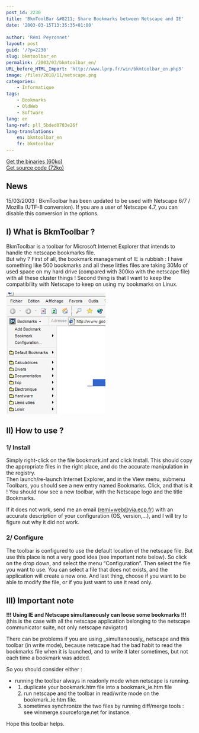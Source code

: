 ```yaml
---
post_id: 2230
title: 'BkmToolBar &#8211; Share Bookmarks between Netscape and IE'
date: '2003-03-15T13:35:35+01:00'

author: 'Rémi Peyronnet'
layout: post
guid: '/?p=2230'
slug: bkmtoolbar_en
permalink: /2003/03/bkmtoolbar_en/
URL_before_HTML_Import: 'http://www.lprp.fr/win/bkmtoolbar_en.php3'
image: /files/2018/11/netscape.png
categories:
    - Informatique
tags:
    - Bookmarks
    - OldWeb
    - Software
lang: en
lang-ref: pll_5bded0783e26f
lang-translations:
    en: bkmtoolbar_en
    fr: bkmtoolbar
---
```


[Get the binaries (60ko)](/files/old-web/win/bkmtoolbar_release.zip)  
[Get source code (72ko)](/files/old-web/win/bkmtoolbar_src.zip)

## News

15/03/2003 : BkmToolbar has been updated to be used with Netscape 6/7 / Mozilla (UTF-8 conversion). If you are a user of Netscape 4.7, you can disable this conversion in the options.

## I) What is BkmToolbar ?

BkmToolbar is a toolbar for Microsoft Internet Explorer that intends to handle the netscape bookmarks file.  
But why ? First of all, the bookmark management of IE is rubbish : I have something like 500 bookmarks and all these littles files are taking 30Mo of used space on my hard drive (compared with 300ko with the netscape file) with all these cluster things ! Second thing is that I want to keep the compatibility with Netscape to keep on using my bookmarks on Linux.

![](/files/old-web/win/bkmtoolbar_scr.jpg)

## II) How to use ?

### 1/ Install

Simply right-click on the file bookmark.inf and click Install. This should copy the appropriate files in the right place, and do the accurate manipulation in the registry.  
Then launch/re-launch Internet Explorer, and in the View menu, submenu Toolbars, you should see a new entry named Bookmarks. Click, and that is it ! You should now see a new toolbar, with the Netscape logo and the title Bookmarks.

If it does not work, send me an email (<remi+web@via.ecp.fr>) with an accurate description of your configuration (OS, version,…), and I will try to figure out why it did not work.

### 2/ Configure

The toolbar is configured to use the default location of the netscape file. But use this place is not a very good idea (see important note below). So click on the drop down, and select the menu “Configuration”. Then select the file you want to use. You can select a file that does not exists, and the application will create a new one. And last thing, choose if you want to be able to modify the file, or if you just want to use it read only.

## III) Important note

 **!!! Using IE and Netscape simultaneously can loose some bookmarks !!!**  
(this is the case with all the netscape application belonging to the netscape communicator suite, not only netscape navigator)

There can be problems if you are using \_simultaneously\_ netscape and this toolbar (in write mode), because netscape had the bad habit to read the bookmarks file when it is launched, and to write it later sometimes, but not each time a bookmark was added.

So you should consider either :

- running the toolbar always in readonly mode when netscape is running.
- 1. duplicate your bookmark.htm file into a bookmark\_ie.htm file
    2. run netscape and the toolbar in read/write mode on the bookmark\_ie.htm file.
    3. sometimes synchronize the two files by running diff/merge tools : see winmerge.sourceforge.net for instance.

Hope this toolbar helps.